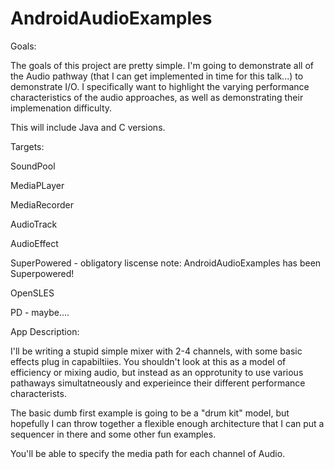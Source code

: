 # AndroidAudioExamples

Goals:

The goals of this project are pretty simple.  I'm going to demonstrate all of the Audio pathway (that I can get implemented in time for this talk...) to demonstrate I/O.  I specifically want to highlight the varying performance characteristics of the audio approaches, as well as demonstrating their implemenation difficulty.

This will include Java and C versions.

Targets:

SoundPool

MediaPLayer

MediaRecorder

AudioTrack

AudioEffect

SuperPowered - obligatory liscense note:  AndroidAudioExamples has been Superpowered!

OpenSLES

PD - maybe....

App Description:

I'll be writing a stupid simple mixer with 2-4 channels, with some basic effects plug in capabiltiies. You shouldn't look at this as a model of efficiency or mixing audio, but instead as an opprotunity to use various pathaways simultatneously and experieince their different performance characterists.

The basic dumb first example is going to be a "drum kit" model, but hopefully I can throw together a flexible enough architecture that I can put a sequencer in there and some other fun examples.

You'll be able to specify the media path for each channel of Audio.



